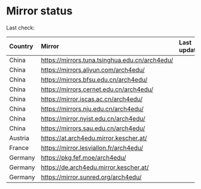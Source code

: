 <script src="./time.js"></script>
# Mirror status
Last check: <script type="text/javascript">localize(1736436208.6826832);</script>

|Country|Mirror|Last update|
|:------|:-----|:----------|
|China|https://mirrors.tuna.tsinghua.edu.cn/arch4edu/|<script type="text/javascript">localize(1736405217);</script>|
|China|https://mirrors.aliyun.com/arch4edu/|<script type="text/javascript">localize(1736405217);</script>|
|China|https://mirrors.bfsu.edu.cn/arch4edu/|<script type="text/javascript">localize(1736405217);</script>|
|China|https://mirrors.cernet.edu.cn/arch4edu/|<script type="text/javascript">localize(1736405217);</script>|
|China|https://mirror.iscas.ac.cn/arch4edu/|<script type="text/javascript">localize(1736361828);</script>|
|China|https://mirrors.nju.edu.cn/arch4edu/|<script type="text/javascript">localize(1736318678);</script>|
|China|https://mirror.nyist.edu.cn/arch4edu/|<script type="text/javascript">localize(1736405217);</script>|
|China|https://mirrors.sau.edu.cn/arch4edu/|<script type="text/javascript">localize(1731653531);</script>|
|Austria|https://at.arch4edu.mirror.kescher.at/|<script type="text/javascript">localize(1736405217);</script>|
|France|https://mirror.lesviallon.fr/arch4edu/|<script type="text/javascript">localize(1736405217);</script>|
|Germany|https://pkg.fef.moe/arch4edu/|<script type="text/javascript">localize(1736405217);</script>|
|Germany|https://de.arch4edu.mirror.kescher.at/|<script type="text/javascript">localize(1736405217);</script>|
|Germany|https://mirror.sunred.org/arch4edu/|<script type="text/javascript">localize(1736405217);</script>|

<script src="./tablefilter/tablefilter.js"></script>
<script src="./table.js"></script>